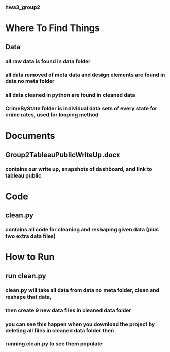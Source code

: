 ### hwa3_group2
# Where To Find Things
## Data
### all raw data is found in data folder
### all data removed of meta data and design elements are found in data no meta folder
### all data cleaned in python are found in cleaned data
### CrimeByState folder is individual data sets of every state for crime rates, used for looping method

# Documents
## Group2TableauPublicWriteUp.docx
### contains our write up, snapshots of dashboard, and link to tableau public

# Code
## clean.py
### contains all code for cleaning and reshaping given data (plus two extra data files)

# How to Run
## run clean.py
### clean.py will take all data from data no meta folder, clean and reshape that data, 
### then create 9 new data files in cleaned data folder
### you can see this happen when you download the project by deleting all files in cleaned data folder then
### running clean.py to see them populate
